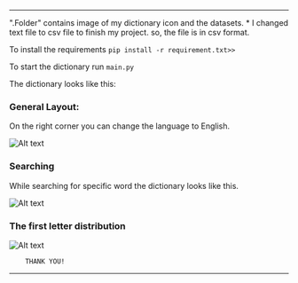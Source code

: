 --------------------------------------------------

".Folder" contains image of my dictionary icon and the datasets. 
	* I changed text file to csv file to finish my project. so, the file is in csv format.  

To install the requirements 
```pip install -r requirement.txt>>```

To start the dictionary run ```main.py```

The dictionary looks like this: 

### General Layout:
On the right corner you can change the language to English.

![Alt text](images/chinese.PNG)

### Searching
While searching for specific word the dictionary looks like this. 

![Alt text](images/Design.PNG)

### The first letter distribution
![Alt text](images/draw.png)
 
		THANK YOU! 

--------------------------------------------------
